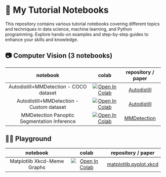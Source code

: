 # 📓 My Tutorial Notebooks
This repository contains various tutorial notebooks covering different topics and techniques in data science, machine learning, and Python programming. Explore hands-on examples and step-by-step guides to enhance your skills and knowledge.

## 📷 Computer Vision (3 notebooks)
| **notebook** | **colab** | **repository / paper** |
|:------------:|:---------:|:----------------------:|
|Autodistill+MMDetection - COCO dataset|<a target="_blank" href="https://colab.research.google.com/github/bhyun-kim/automation/blob/main/autodistill_mmdet-COCO.ipynb"> <img src="https://colab.research.google.com/assets/colab-badge.svg" alt="Open In Colab"/> </a>|[Autodistill](https://github.com/autodistill/autodistill?tab=readme-ov-file)
|Autodistill+MMDetection - Custom dataset|<a target="_blank" href="https://colab.research.google.com/github/bhyun-kim/automation/blob/main/autodistill_mmdet-custom_dataset.ipynb"> <img src="https://colab.research.google.com/assets/colab-badge.svg" alt="Open In Colab"/> </a>|[Autodistill](https://github.com/autodistill/autodistill?tab=readme-ov-file)|
|MMDetection Panoptic Segmentation Inference|<a target="_blank" href="https://colab.research.google.com/github/bhyun-kim/tutorials/blob/main/MMDetection_Panoptic.ipynb"> <img src="https://colab.research.google.com/assets/colab-badge.svg" alt="Open In Colab"/> </a>|[MMDetection](https://github.com/open-mmlab/mmdetection)|

## 🤽‍♂️ Playground 
| **notebook** | **colab** | **repository / paper** |
|:------------:|:---------:|:----------------------:|
|Matplotlib Xkcd-Meme Graphs|<a target="_blank" href="https://colab.research.google.com/github/bhyun-kim/automation/blob/main/Matplotlib_xkcd_playground.ipynb"><img src="https://colab.research.google.com/assets/colab-badge.svg" alt="Open In Colab"/></a>|[matplotlib.pyplot.xkcd](https://matplotlib.org/stable/api/_as_gen/matplotlib.pyplot.xkcd.html)|
